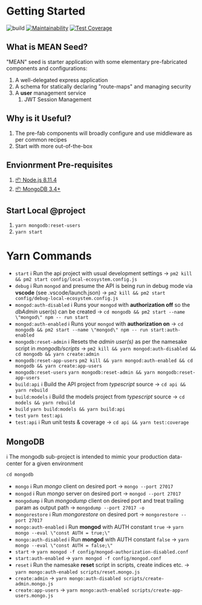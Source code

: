 # Getting Started
![build](https://travis-ci.com/GUSCRAWFORD/mean-seed.svg?branch=master)
[![Maintainability](https://api.codeclimate.com/v1/badges/a985b5bc91c864c70d4e/maintainability)](https://codeclimate.com/github/GUSCRAWFORD/mean-seed/maintainability)
[![Test Coverage](https://api.codeclimate.com/v1/badges/a985b5bc91c864c70d4e/test_coverage)](https://codeclimate.com/github/GUSCRAWFORD/mean-seed/test_coverage)

## What is MEAN Seed?

"MEAN" seed is starter application with some elementary pre-fabricated components and configurations:

1. A well-delegated express application
2. A schema for statically declaring "route-maps" and managing security
3. A **user** management service
   1. JWT Session Management

## Why is it Useful?

1. The pre-fab components will broadly configure and use middleware as per common recipes
2. Start with more out-of-the-box


## Envionrment Pre-requisites

1. [📦 Node.js 8.11.4](https://nodejs.org/download/release/v8.11.4/)
2. [📦 MongoDB 3.4+](https://www.mongodb.com/download-center/community)

## Start Local @project

1. `yarn mongodb:reset-users`
2. `yarn start`

# Yarn Commands

* `start` ℹ️ Run the api project with usual development settings → `pm2 kill && pm2 start config/local-ecosystem.config.js`
* `debug` ℹ️ Run `mongod` and presume the API is being run in debug mode via **vscode** (see .vscode/launch.json) → `pm2 kill && pm2 start config/debug-local-ecosystem.config.js`
* `mongod:auth-disabled` ℹ️  Runs your `mongod` with **authorization off** so the *dbAdmin* user(s) can be created → `cd mongodb && pm2 start --name \"mongod\" npm -- run start`
* `mongod:auth-enabled` ℹ️  Runs your `mongod` with **authorization on** → `cd mongodb && pm2 start --name \"mongod\" npm -- run start:auth-enabled`
* `mongodb:reset-admin` ℹ️  Resets the *admin user(s)* as per the namesake script in *mongodb/scripts* → `pm2 kill && yarn mongod:auth-disabled && cd mongodb && yarn create:admin`
* `mongodb:reset-app-users` `pm2 kill && yarn mongod:auth-enabled && cd mongodb && yarn create:app-users`
* `mongodb:reset-users` `yarn mongodb:reset-admin && yarn mongodb:reset-app-users`
* `build:api` ℹ️  Build the API project from *typescript* source → `cd api && yarn rebuild`
* `build:models` ℹ️  Build the models project from *typescript* source → `cd models && yarn rebuild`
* `build` `yarn build:models && yarn build:api`
* `test` `yarn test:api`
* `test:api` ℹ️  Run unit tests & coverage → `cd api && yarn test:coverage`

## MongoDB

ℹ️  The mongodb sub-project is intended to mimic your production data-center for a given environment

`cd mongodb`

* `mongo` ℹ️ Run *mongo* client on desired port → `mongo --port 27017`
* `mongod` ℹ️ Run *mongo* server on desired port → `mongod --port 27017`
* `mongodump` ℹ️ Run *mongodump* client on desired port and treat trailing param as output path → `mongodump --port 27017 -o `
* `mongorestore` ℹ️ Run *mongorestore* on desired port → `mongorestore --port 27017`
* `mongo:auth-enabled` ℹ️ Run **mongod** with AUTH constant `true` → `yarn mongo --eval \"const AUTH = true;\"`
* `mongo:auth-disabled` ℹ️ Run **mongod** with AUTH constant `false` → `yarn mongo --eval \"const AUTH = false;\"`
* `start` → `yarn mongod -f config/mongod-authorization-disabled.conf`
* `start:auth-enabled` → `yarn mongod -f config/mongod.conf`
* `reset` ℹ️ Run the namesake **reset** script in scripts, create indices etc. → `yarn mongo:auth-enabled scripts/reset.mongo.js`
* `create:admin` → `yarn mongo:auth-disabled scripts/create-admin.mongo.js`
* `create:app-users` → `yarn mongo:auth-enabled scripts/create-app-users.mongo.js`